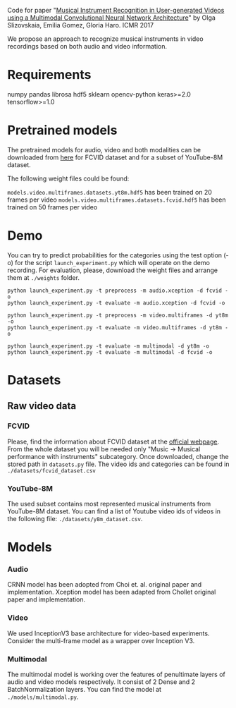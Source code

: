 Code for paper "[Musical Instrument Recognition in User-generated Videos using a Multimodal Convolutional Neural Network Architecture](http://zenodo.org)" by Olga Slizovskaia, Emilia Gomez, Gloria Haro. ICMR 2017 

We propose an approach to recognize musical instruments in video recordings based on both audio and video information.

# Requirements

numpy
pandas
librosa
hdf5
sklearn
opencv-python
keras>=2.0
tensorflow>=1.0

# Pretrained models

The pretrained models for audio, video and both modalities can be downloaded from [here](http://update_with_zenodo_url) for FCVID dataset and for a subset of YouTube-8M dataset. 

The following weight files could be found:

`models.video.multiframes.datasets.yt8m.hdf5` has been trained on 20 frames per video
`models.video.multiframes.datasets.fcvid.hdf5` has been trained on 50 frames per video

# Demo

You can try to predict probabilities for the categories using the test option (-o) for the script `launch_experiment.py` which will operate on the demo recording.
For evaluation, please, download the weight files and arrange them at `./weights` folder. 

```
python launch_experiment.py -t preprocess -m audio.xception -d fcvid -o
python launch_experiment.py -t evaluate -m audio.xception -d fcvid -o

python launch_experiment.py -t preprocess -m video.multiframes -d yt8m -o
python launch_experiment.py -t evaluate -m video.multiframes -d yt8m -o

python launch_experiment.py -t evaluate -m multimodal -d yt8m -o
python launch_experiment.py -t evaluate -m multimodal -d fcvid -o
```

# Datasets

## Raw video data

### FCVID

Please, find the information about FCVID dataset at the [official webpage](http://bigvid.fudan.edu.cn/FCVID/). From the whole dataset you will be needed only "Music -> Musical performance with instruments" subcategory.
Once downloaded, change the stored path in ```datasets.py``` file.
The video ids and categories can be found in ```./datasets/fcvid_dataset.csv```

### YouTube-8M

The used subset contains most represented musical instruments from YouTube-8M dataset. 
You can find a list of Youtube video ids of videos in the following file: ```./datasets/y8m_dataset.csv```.

# Models

### Audio

CRNN model has been adopted from Choi et. al. original paper and implementation.
Xception model has been adapted from Chollet original paper and implementation.

### Video

We used InceptionV3 base architecture for video-based experiments. Consider the multi-frame model as a wrapper over Inception V3.

### Multimodal

The multimodal model is working over the features of penultimate layers of audio and video models respectively.
It consist of 2 Dense and 2 BatchNormalization layers. You can find the model at `./models/multimodal.py`.

